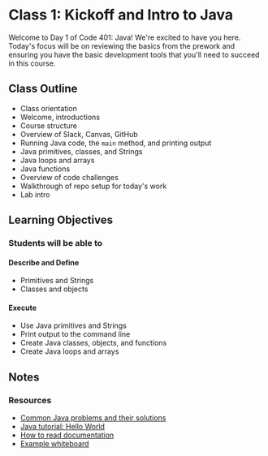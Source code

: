 # Class 1: Kickoff and Intro to Java

Welcome to Day 1 of Code 401: Java! We're excited to have you here. Today's focus will be on reviewing the basics from the prework and ensuring you have the basic development tools that you'll need to succeed in this course.

## Class Outline

- Class orientation
- Welcome, introductions
- Course structure
- Overview of Slack, Canvas, GitHub
- Running Java code, the `main` method, and printing output
- Java primitives, classes, and Strings
- Java loops and arrays
- Java functions
- Overview of code challenges
- Walkthrough of repo setup for today's work
- Lab intro

## Learning Objectives

### Students will be able to

#### Describe and Define

- Primitives and Strings
- Classes and objects

#### Execute

- Use Java primitives and Strings
- Print output to the command line
- Create Java classes, objects, and functions
- Create Java loops and arrays

## Notes

### Resources

* [Common Java problems and their solutions](https://docs.oracle.com/javase/tutorial/getStarted/problems/index.html)
* [Java tutorial: Hello World](https://docs.oracle.com/javase/tutorial/getStarted/index.html)
* [How to read documentation](http://cassandrawilcox.me/beginners-guide-developer-documentation/)
* [Example whiteboard](https://codefellows.github.io/common_curriculum/data_structures_and_algorithms/Whiteboard_Workflow.html)